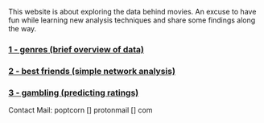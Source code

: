 This website is about exploring the data behind movies. An excuse to have fun while learning new analysis techniques and share some findings along the way.

### [1 - genres (brief overview of data)](pages/post1.md)
### [2 - best friends (simple network analysis)](pages/post2.md)
### [3 - gambling (predicting ratings)](pages/post3.md)


Contact Mail: poptcorn [] protonmail [] com
